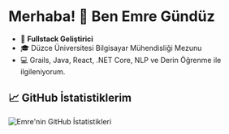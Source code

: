 # Merhaba! 👋 Ben Emre Gündüz

- 🚀 **Fullstack Geliştirici**
- 🎓 Düzce Üniversitesi Bilgisayar Mühendisliği Mezunu
- 💻 Grails, Java, React, .NET Core, NLP ve Derin Öğrenme ile ilgileniyorum.

## 📈 GitHub İstatistiklerim
![Emre'nin GitHub İstatistikleri](https://github-readme-stats.vercel.app/api?username=themrgndz&show_icons=true&theme=radical)
